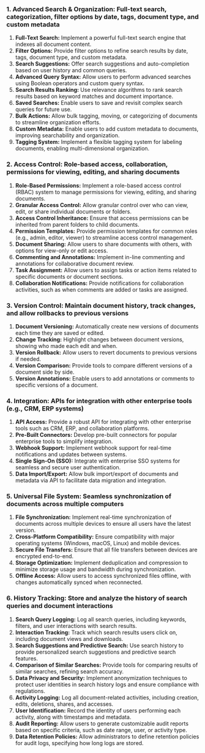 ### **1. Advanced Search & Organization: Full-text search, categorization, filter options by date, tags, document type, and custom metadata**

1. **Full-Text Search:** Implement a powerful full-text search engine that indexes all document content.
2. **Filter Options:** Provide filter options to refine search results by date, tags, document type, and custom metadata.
3. **Search Suggestions:** Offer search suggestions and auto-completion based on user history and common queries.
4. **Advanced Query Syntax:** Allow users to perform advanced searches using Boolean operators and custom query syntax.
5. **Search Results Ranking:** Use relevance algorithms to rank search results based on keyword matches and document importance.
6. **Saved Searches:** Enable users to save and revisit complex search queries for future use.
7. **Bulk Actions:** Allow bulk tagging, moving, or categorizing of documents to streamline organization efforts.
8. **Custom Metadata:** Enable users to add custom metadata to documents, improving searchability and organization.
9. **Tagging System:** Implement a flexible tagging system for labeling documents, enabling multi-dimensional organization.

### **2. Access Control: Role-based access, collaboration, permissions for viewing, editing, and sharing documents**

1. **Role-Based Permissions:** Implement a role-based access control (RBAC) system to manage permissions for viewing, editing, and sharing documents.
2. **Granular Access Control:** Allow granular control over who can view, edit, or share individual documents or folders.
3. **Access Control Inheritance:** Ensure that access permissions can be inherited from parent folders to child documents.
4. **Permission Templates:** Provide permission templates for common roles (e.g., admin, editor, viewer) to streamline access control management.
5. **Document Sharing:** Allow users to share documents with others, with options for view-only or edit access.
6. **Commenting and Annotations:** Implement in-line commenting and annotations for collaborative document review.
7. **Task Assignment:** Allow users to assign tasks or action items related to specific documents or document sections.
8. **Collaboration Notifications:** Provide notifications for collaboration activities, such as when comments are added or tasks are assigned.

### **3. Version Control: Maintain document history, track changes, and allow rollbacks to previous versions**

1. **Document Versioning:** Automatically create new versions of documents each time they are saved or edited.
2. **Change Tracking:** Highlight changes between document versions, showing who made each edit and when.
3. **Version Rollback:** Allow users to revert documents to previous versions if needed.
4. **Version Comparison:** Provide tools to compare different versions of a document side by side.
5. **Version Annotations:** Enable users to add annotations or comments to specific versions of a document.

### **4. Integration: APIs for integration with other enterprise tools (e.g., CRM, ERP systems)**

1. **API Access:** Provide a robust API for integrating with other enterprise tools such as CRM, ERP, and collaboration platforms.
2. **Pre-Built Connectors:** Develop pre-built connectors for popular enterprise tools to simplify integration.
3. **Webhook Support:** Implement webhook support for real-time notifications and updates between systems.
4. **Single Sign-On (SSO):** Integrate with enterprise SSO systems for seamless and secure user authentication.
5. **Data Import/Export:** Allow bulk import/export of documents and metadata via API to facilitate data migration and integration.

### **5. Universal File System: Seamless synchronization of documents across multiple computers**

1. **File Synchronization:** Implement real-time synchronization of documents across multiple devices to ensure all users have the latest version.
2. **Cross-Platform Compatibility:** Ensure compatibility with major operating systems (Windows, macOS, Linux) and mobile devices.
3. **Secure File Transfers:** Ensure that all file transfers between devices are encrypted end-to-end.
4. **Storage Optimization:** Implement deduplication and compression to minimize storage usage and bandwidth during synchronization.
5. **Offline Access:** Allow users to access synchronized files offline, with changes automatically synced when reconnected.

### **6. History Tracking: Store and analyze the history of search queries and document interactions**

1. **Search Query Logging:** Log all search queries, including keywords, filters, and user interactions with search results.
2. **Interaction Tracking:** Track which search results users click on, including document views and downloads.
3. **Search Suggestions and Predictive Search:** Use search history to provide personalized search suggestions and predictive search features.
4. **Comparison of Similar Searches:** Provide tools for comparing results of similar searches, refining search accuracy.
5. **Data Privacy and Security:** Implement anonymization techniques to protect user identities in search history logs and ensure compliance with regulations.
6. **Activity Logging:** Log all document-related activities, including creation, edits, deletions, shares, and accesses.
7. **User Identification:** Record the identity of users performing each activity, along with timestamps and metadata.
8. **Audit Reporting:** Allow users to generate customizable audit reports based on specific criteria, such as date range, user, or activity type.
9. **Data Retention Policies:** Allow administrators to define retention policies for audit logs, specifying how long logs are stored.
